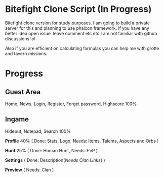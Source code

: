 # Bitefight Clone Script (In Progress)

Bitefight clone version for study purposes. I am going to build a private server for this and planning to use phalcon framework. If you have any better idea open issue, leave comment etc etc I am not familiar with github discussions lol

Also if you are efficient on calculating formulas you can help me with grotte and tavern missions.

# Progress

## Guest Area

Home, News, Login, Register, Forget password, Highscore 100%

## Ingame

Hideout, Notepad, Search 100%

**Profile** 40% ( Done: Stats, Logo, Needs: Items, Talents, Aspects and Orbs )

**Hunt** 25% ( Done: Human Hunt, Needs: PvP )

**Settings** ( Done: Description(*Needs Clan Links*) )

**Preview** ( Needs: Clan )